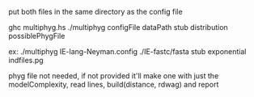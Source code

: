 put both files in the same directory as the config file

ghc multiphyg.hs
./multiphyg configFile dataPath stub distribution possiblePhygFile

ex: ./multiphyg IE-lang-Neyman.config ./IE-fastc/fasta stub exponential indfiles.pg

phyg file not needed, if not provided it'll make one with just the modelComplexity, read lines, build(distance, rdwag) and report
